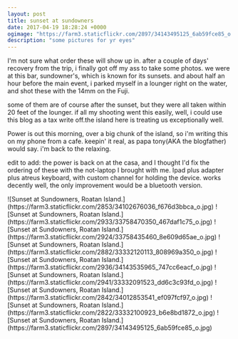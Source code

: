 ```yaml
---
layout: post
title: sunset at sundowners
date: 2017-04-19 18:28:24 +0000
ogimage: "https://farm3.staticflickr.com/2897/34143495125_6ab59fce85_o.jpg"
description: "some pictures for yr eyes"
---
```


I'm not sure what order these will show up in. after a couple of days' recovery from the trip, i finally got off my ass to take some photos. we were at this bar, sundowner's, which is known for its sunsets. and about half an hour before the main event, i parked myself in a lounger right on the water, and shot these with the 14mm on the Fuji. 

some of them are of course after the sunset, but they were all taken within 20 feet of the lounger. if all my shooting went this easily, well, i could use this blog as a tax write off.the island here is treating us exceptionally well.

Power is out this morning, over a big chunk of the island, so i'm writing this on my phone from a cafe. keepin' it real, as papa tony(AKA the blogfather) would say. i'm back to the relaxing.

edit to add: the power is back on at the casa, and I thought I'd fix the ordering of these with the not-laptop I brought with me. Ipad plus adapter plus atreus keyboard, with custom channel for holding the device. works decently well, the only improvement would be a bluetooth version. 


<span style="display:block;" class="center"> 
  ![Sunset at Sundowners, Roatan Island.](https://farm3.staticflickr.com/2853/34102676036_f676d3bbca_o.jpg)
<span class="caption"></span>
![Sunset at Sundowners, Roatan Island.](https://farm3.staticflickr.com/2933/33758470350_467daf1c75_o.jpg)
<span class="caption"></span>
![Sunset at Sundowners, Roatan Island.](https://farm3.staticflickr.com/2924/33758435460_8e609d65ae_o.jpg)
<span class="caption"></span>
![Sunset at Sundowners, Roatan Island.](https://farm3.staticflickr.com/2882/33332120113_808969a350_o.jpg)
<span class="caption"></span>
![Sunset at Sundowners, Roatan Island.](https://farm3.staticflickr.com/2936/34143535965_747cc6eacf_o.jpg)
<span class="caption"></span>
![Sunset at Sundowners, Roatan Island.](https://farm3.staticflickr.com/2941/33332091523_dd6c3c93fd_o.jpg)
<span class="caption"></span>
![Sunset at Sundowners, Roatan Island.](https://farm3.staticflickr.com/2842/34012853541_ef097fcf97_o.jpg) ![Sunset at Sundowners, Roatan Island.](https://farm3.staticflickr.com/2822/33332100923_b6e8bd1872_o.jpg)
<span class="caption"></span>
![Sunset at Sundowners, Roatan Island.](https://farm3.staticflickr.com/2897/34143495125_6ab59fce85_o.jpg)
<span class="caption"></span>
</span>
